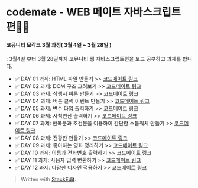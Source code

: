 # codemate - WEB 메이트 자바스크립트 편👩‍💻

#### 코뮤니티 모각코 3월 과정( 3월 4일 ~ 3월 28일 )

: 3월4일 부터 3월 28일까지 코뮤니티 웹 자바스크립트편을 보고 공부하고 과제를 합니다.

- ✅ DAY 01 과제: HTML 파일 만들기 >> [코드메이트 링크](https://codemate.kr/@oh29/자바스크립트-편-DAY-01)
- ✅ DAY 02 과제: DOM 구조 그려보기 >> [코드메이트 링크](https://codemate.kr/@oh29/자바스크립트-편-DAY-02)
- ✅ DAY 03 과제: 삼행시 버튼 만들기 >> [코드메이트 링크](https://codemate.kr/@oh29/자바스크립트-편-DAY-03)
- ✅ DAY 04 과제: 버튼 클릭 이벤트 만들기 >> [코드메이트 링크](https://codemate.kr/@oh29/자바스크립트-편-DAY-04)
- ✅ DAY 05 과제: 변수 타입 출력하기 >> [코드메이트 링크](https://codemate.kr/@oh29/자바스크립트-편-DAY-05)
- ✅ DAY 06 과제: 사칙연산 출력하기 >> [코드메이트 링크](https://codemate.kr/@oh29/자바스크립트-편-DAY-06)
- ✅ DAY 07 과제: 반복문과 조건문을 이용하여 간단한 스톱워치 만들기 >> [코드메이트 링크](https://codemate.kr/@oh29/자바스크립트-편-DAY-07)
- ✅ DAY 08 과제: 전광판 만들기 >> [코드메이트 링크](https://codemate.kr/@oh29/자바스크립트-편-DAY-08)
- ✅ DAY 09 과제: 좋아하는 영화 정리하기 >> [코드메이트 링크](https://codemate.kr/@oh29/자바스크립트-편-DAY-09)
- ✅ DAY 10 과제: 이름과 전화번호 출력하기 >> [코드메이트 링크](https://codemate.kr/@oh29/자바스크립트-편-DAY-10)
- ✅ DAY 11 과제: 사용자 입력 변환하기 >> [코드메이트 링크](https://codemate.kr/@oh29/자바스크립트-편-DAY-11)
- ✅ DAY 12 과제: 다양한 디자인 적용하기 >> [코드메이트 링크](https://codemate.kr/@oh29/자바스크립트-편-DAY-12)

> Written with [StackEdit](https://stackedit.io/).
